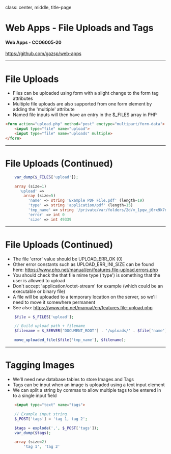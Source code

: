 class: center, middle, title-page

# Web Apps - File Uploads and Tags

#### Web Apps - CCO6005-20

https://github.com/gazsp/web-apps

---

# File Uploads

* Files can be uploaded using form with a slight change to the form tag attributes
* Multiple file uploads are also supported from one form element by adding the 'multiple' attribute
* Named file inputs will then have an entry in the $_FILES array in PHP


```html
<form action="upload.php" method="post" enctype="multipart/form-data">
    <input type="file" name="upload">
    <input type="file" name="uploads" multiple>
</form>
```

---

# File Uploads (Continued)

```php
    var_dump($_FILES['upload']);

    array (size=1)
      'upload' =>
        array (size=5)
          'name' => string 'Example PDF File.pdf' (length=19)
          'type' => string 'application/pdf' (length=15)
          'tmp_name' => string '/private/var/folders/2d/v_1pqw_j0rx9k7n1c51hf33r0000gp/T/phpbceFIb' (length=66)
          'error' => int 0
          'size' => int 49339
```
---

# File Uploads (Continued)

* The file 'error' value should be UPLOAD_ERR_OK (0)
* Other error constants such as UPLOAD_ERR_INI_SIZE can be found here: https://www.php.net/manual/en/features.file-upload.errors.php
* You should check the that file mime type ('type') is something that the user is allowed to upload
* Don't accept 'application/octet-stream' for example (which could be an executable or binary file)
* A file will be uploaded to a temporary location on the server, so we'll need to move it somewhere permanent
* See also: https://www.php.net/manual/en/features.file-upload.php


```php
    $file = $_FILES['upload'];

    // Build upload path + filename
    $filename = $_SERVER['DOCUMENT_ROOT'] . '/uploads/' . $file['name'];

    move_uploaded_file($file['tmp_name'], $filename);
```

---

# Tagging Images

* We'll need new database tables to store Images and Tags
* Tags can be input when an image is uploaded using a text input element
* We can split a string by commas to allow multiple tags to be entered in to a single input field

```html
    <input type="text" name="tags">
```

```php
    // Example input string
    $_POST['tags'] = 'tag 1, tag 2';

    $tags = explode(',', $_POST['tags']);
    var_dump($tags);

    array (size=2)
        'tag 1', 'tag 2'
```
